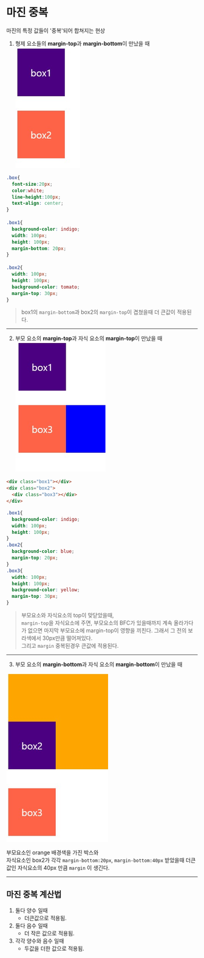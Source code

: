 마진 중복
===
마진의 특정 값들이 '중복'되어 합쳐지는 현상

1. 형제 요소들의 **margin-top**과 **margin-bottom**이 만났을 때
![margin](../Images/margin2.jpg)
```css
.box{
  font-size:20px;
  color:white;
  line-height:100px;
  text-align: center;
}

.box1{
  background-color: indigo;
  width: 100px;
  height: 100px;
  margin-bottom: 20px;
}

.box2{
  width: 100px;
  height: 100px;
  background-color: tomato;
  margin-top: 30px;
}
```
> box1의 `margin-bottom`과 box2의 `margin-top`이 겹쳤을때 더 큰값이 적용된다.

---

2. 부모 요소의 **margin-top**과 자식 요소의 **margin-top**이 만났을 때
![margin](../Images/margin1.jpg)

```html
<div class="box1"></div>
<div class="box2">
  <div class="box3"></div>
</div>
```

```css
.box1{
  background-color: indigo;
  width: 100px;
  height: 100px;
}
.box2{
  background-color: blue;
  margin-top: 20px;
}
.box3{
  width: 100px;
  height: 100px;
  background-color: yellow;
  margin-top: 30px;
}
```
> 부모요소와 자식요소의 top이 맞닫았을때,<br> `margin-top`을 자식요소에 주면, 부모요소의 BFC가 있을때까지 계속 올라가다가 없으면 마지막 부모요소에 margin-top이 영향을 끼친다. 그래서 그 전의 보라색에서 30px만큼 떨어져있다.<br> 그리고 `margin` 중복된경우 큰값에 적용된다.

---
   
3. 부모 요소의 **margin-bottom**과 자식 요소의 **margin-bottom**이 만났을 때

![margin](../Images/margin3.jpg)

부모요소인 orange 배경색을 가진 박스와<br>
자식요소인 box2가 각각 `margin-bottom:20px`, `margin-bottom:40px` 받았을때 더큰 값인 자식요소의 40px 만큼 `margin` 이 생긴다.

---
## 마진 중복 계산법

1. 둘다 양수 일때
    - 더큰값으로 적용됨.
2. 둘다 음수 일때
    - 더 작은 값으로 적용됨.
3. 각각 양수와 음수 일때
    - 두값을 더한 값으로 적용됨.

